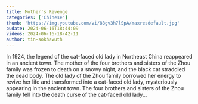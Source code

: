 ```yaml
---
title: Mother's Revenge
categories: ['Chinese']
thumb: 'https://img.youtube.com/vi/88gv3h7lSpA/maxresdefault.jpg'
pudate: 2024-06-16T18:44:09
videos: 2024-06-16-18-42-11
author: tin-sokhavuth
---
```

In 1924, the legend of the cat-faced old lady in Northeast China reappeared in an ancient town. The mother of the four brothers and sisters of the Zhou family was frozen to death on a snowy night, and the black cat straddled the dead body. The old lady of the Zhou family borrowed her energy to revive her life and transformed into a cat-faced old lady, mysteriously appearing in the ancient town. The four brothers and sisters of the Zhou family fell into the death curse of the cat-faced old lady...
